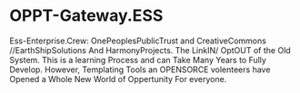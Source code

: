 OPPT-Gateway.ESS
================

Ess-Enterprise.Crew: OnePeoplesPublicTrust and CreativeCommons //EarthShipSolutions And HarmonyProjects. The LinkIN/ OptOUT of the Old System. This is a learning Process and can Take Many Years to Fully Develop. However, Templating Tools an OPENSORCE volenteers have Opened a Whole New World of Oppertunity For everyone.  
